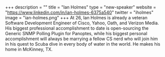 +++
description = ""
title = "Ian Holmes"
type = "new-speaker"
website = "https://www.linkedin.com/in/ian-holmes-6375a540"
twitter = "iholmes"
image = "ian-holmes.png"
+++
At 26, Ian Holmes is already a veteran Software Development Engineer of Cisco, Yahoo, Oath, and Verizon Media. His biggest professional accomplishment to date is open-sourcing the Generic SNMP Polling Plugin for Panoptes, while his biggest personal accomplishment will always be marrying a fellow CS nerd who will join him in his quest to Scuba dive in every body of water in the world. He makes his home in McKinney, TX.